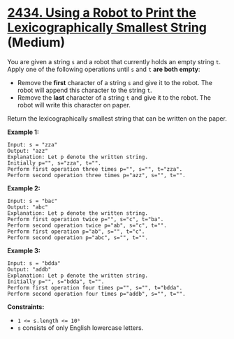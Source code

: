 # [2434. Using a Robot to Print the Lexicographically Smallest String][link] (Medium)

[link]: https://leetcode.com/problems/using-a-robot-to-print-the-lexicographically-smallest-string/

You are given a string `s` and a robot that currently holds an empty string `t`. Apply one of the
following operations until `s` and `t` **are both empty**:

- Remove the **first** character of a string `s` and give it to the robot. The robot will append this
character to the string `t`.
- Remove the **last** character of a string `t` and give it to the robot. The robot will write this
character on paper.

Return the lexicographically smallest string that can be written on the paper.

**Example 1:**

```
Input: s = "zza"
Output: "azz"
Explanation: Let p denote the written string.
Initially p="", s="zza", t="".
Perform first operation three times p="", s="", t="zza".
Perform second operation three times p="azz", s="", t="".
```

**Example 2:**

```
Input: s = "bac"
Output: "abc"
Explanation: Let p denote the written string.
Perform first operation twice p="", s="c", t="ba".
Perform second operation twice p="ab", s="c", t="".
Perform first operation p="ab", s="", t="c".
Perform second operation p="abc", s="", t="".
```

**Example 3:**

```
Input: s = "bdda"
Output: "addb"
Explanation: Let p denote the written string.
Initially p="", s="bdda", t="".
Perform first operation four times p="", s="", t="bdda".
Perform second operation four times p="addb", s="", t="".
```

**Constraints:**

- `1 <= s.length <= 10⁵`
- `s` consists of only English lowercase letters.

